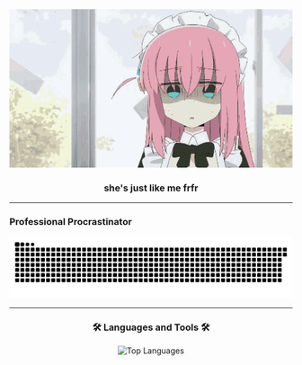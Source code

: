 <div align="center">
  <img src="boccher.gif" alt="Bocchi The Rock Bocchi Blender" />
</div>

<h3 align="center">she's just like me frfr</h3>

---

<h3>Professional Procrastinator</h3>

<p align="center">
  <img src="https://raw.githubusercontent.com/MDAnandaB35/MDAnandaB35/output/github-snake-dark.svg" alt="Snake animation"/>
</p>

---

<h3 align="center">🛠️ Languages and Tools 🛠️</h3>
<p align="center">
  <img src="https://github-readme-stats.vercel.app/api/top-langs/?username=MDAnandaB35&layout=compact&langs_count=8&theme=tokyonight&hide_border=true" alt="Top Languages"/>
</p>
